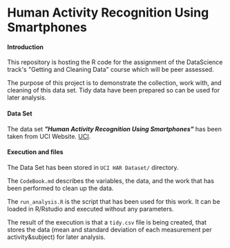 Human Activity Recognition Using Smartphones
========================================================

#### Introduction

This repository is hosting the R code for the assignment of the DataScience track's "Getting and Cleaning Data" course which will be peer assessed.

The purpose of this project is to demonstrate the collection, work with, and cleaning of this data set. Tidy data have been prepared so can be used for later analysis.

#### Data Set

The data set ***"Human Activity Recognition Using Smartphones"*** has been taken from UCI Website. [UCI](http://archive.ics.uci.edu/ml/datasets/Human+Activity+Recognition+Using+Smartphones).

#### Execution and files

The Data Set has been stored in `UCI HAR Dataset/` directory.

The `CodeBook.md` describes the variables, the data, and the work that has been performed to clean up the data.

The `run_analysis.R` is the script that has been used for this work. It can be loaded in R/Rstudio and executed without any parameters.

The result of the execution is that a `tidy.csv` file is being created, that stores the data (mean and standard deviation of each measurement per activity&subject) for later analysis.
